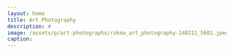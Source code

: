 ```yaml
---
layout: home
title: Art Photography
description: #
image: /assets/p/art-photographs/rokma_art_photography-140211_5601.jpeg
caption:
---
```

